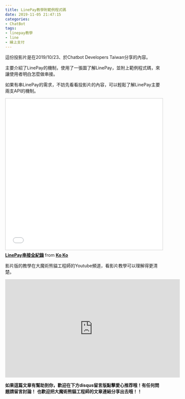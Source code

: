 ```yaml
---
title: LinePay教學附範例程式碼
date: 2019-11-05 21:47:15
categories: 
- ChatBot
tags:
- linepay教學
- line
- 線上支付
---
```


這份投影片是在2019/10/23、於Chatbot Developers Taiwan分享的內容。

主要介紹了LinePay的機制，使用了一張圖了解LinePay，並附上範例程式碼，來讓使用者明白怎麼做串接。

如果有串LinePay的需求，不妨先看看投影片的內容，可以輕鬆了解LinePay主要兩支API的機制。

<!-- more -->

<iframe src="//www.slideshare.net/slideshow/embed_code/key/iUDa3eBJvQiGA0" width="595" height="485" frameborder="0" marginwidth="0" marginheight="0" scrolling="no" style="border:1px solid #CCC; border-width:1px; margin-bottom:5px; max-width: 100%;" allowfullscreen> </iframe> <div style="margin-bottom:5px"> <strong> <a href="//www.slideshare.net/KoKo164/linepay-190690323" title="LinePay串接全紀錄" target="_blank">LinePay串接全紀錄</a> </strong> from <strong><a href="https://www.slideshare.net/KoKo164" target="_blank">Ko Ko</a></strong> </div>



影片版的教學在大魔術熊貓工程師的Youtube頻道，看影片教學可以理解得更清楚。

<iframe width="560" height="315" src="https://www.youtube.com/embed/_rDvXgha2cs" frameborder="0" allow="accelerometer; autoplay; encrypted-media; gyroscope; picture-in-picture" allowfullscreen></iframe>


**如果這篇文章有幫助到你，歡迎在下方disqus留言版點擊愛心推荐哦！有任何問題請留言討論！**
**也歡迎把大魔術熊貓工程師的文章連結分享出去哦！！**